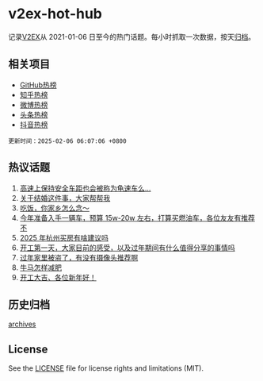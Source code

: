 # v2ex-hot-hub

 记录[V2EX](https://www.v2ex.com/)从 2021-01-06 日至今的热门话题。每小时抓取一次数据，按天[归档](archives)。
 
 ## 相关项目

- [GitHub热榜](https://github.com/it985/github-hot-hub)
- [知乎热榜](https://github.com/it985/zhihu-hot-hub)
- [微博热榜](https://github.com/it985/weibo-hot-hub)
- [头条热榜](https://github.com/it985/toutiao-hot-hub)
- [抖音热榜](https://github.com/it985/douyin-hot-hub)


 `更新时间：2025-02-06 06:07:06 +0800`

## 热议话题

1. [高速上保持安全车距也会被称为龟速车么...](https://www.v2ex.com/t/1108942)
1. [关于结婚这件事，大家帮帮我](https://www.v2ex.com/t/1109072)
1. [吃饭，你家乡怎么念～](https://www.v2ex.com/t/1108928)
1. [今年准备入手一辆车，预算 15w-20w 左右，打算买燃油车，各位友友有推荐不](https://www.v2ex.com/t/1109056)
1. [2025 年杭州买房有啥建议吗](https://www.v2ex.com/t/1108999)
1. [开工第一天，大家目前的感受，以及过年期间有什么值得分享的事情吗](https://www.v2ex.com/t/1108923)
1. [过年家里被盗了，有没有摄像头推荐啊](https://www.v2ex.com/t/1108927)
1. [牛马怎样减肥](https://www.v2ex.com/t/1108934)
1. [开工大吉、各位新年好！](https://www.v2ex.com/t/1108924)

## 历史归档

[archives](archives)

## License

See the [LICENSE](LICENSE) file for license rights and limitations (MIT).
